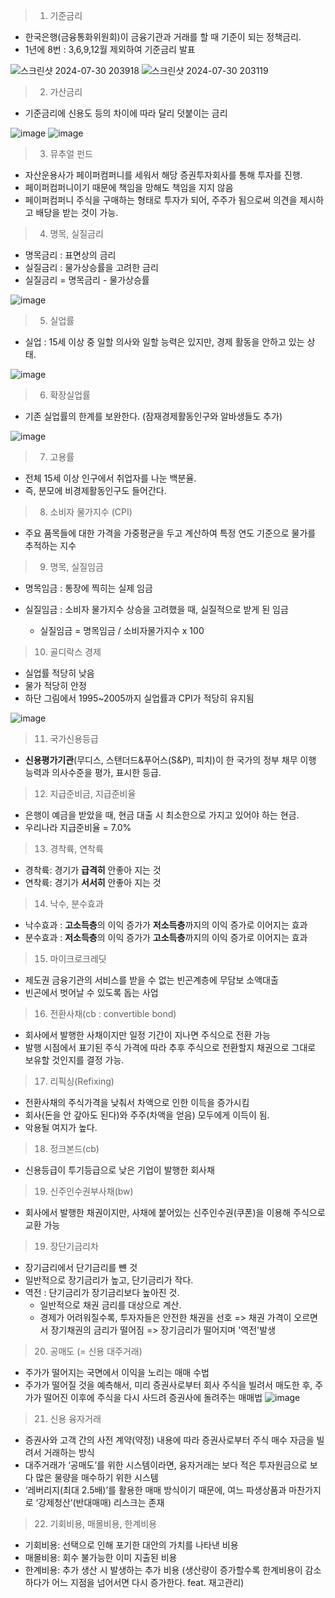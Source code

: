 > 1. 기준금리
- 한국은행(금융통화위원회)이 금융기관과 거래를 할 때 기준이 되는 정책금리.
- 1년에 8번 : 3,6,9,12월 제외하여 기준금리 발표

![스크린샷 2024-07-30 203918](https://github.com/user-attachments/assets/f0adc860-f3c4-4a78-a470-da04274ce83d)
![스크린샷 2024-07-30 203119](https://github.com/user-attachments/assets/fa952bb8-ec3a-4254-8326-2fe8a30897be)


> 2. 가산금리
- 기준금리에 신용도 등의 차이에 따라 달리 덧붙이는 금리

![image](https://github.com/user-attachments/assets/dc1d50d6-254c-4a5d-91c3-1ce8ed07fb4e)
![image](https://github.com/user-attachments/assets/1512909d-61e3-48ff-98ee-ae8d3a2e70b7)

> 3. 뮤추얼 펀드
- 자산운용사가 페이퍼컴퍼니를 세워서 해당 증권투자회사를 통해 투자를 진행.
- 페이퍼컴퍼니이기 때문에 책임을 망해도 책임을 지지 않음
- 페이퍼컴퍼니 주식을 구매하는 형태로 투자가 되어, 주주가 됨으로써 의견을 제시하고 배당을 받는 것이 가능. 

> 4. 명목, 실질금리
- 명목금리 : 표면상의 금리
- 실질금리 : 물가상승률을 고려한 금리
- 실질금리 = 명목금리 - 물가상승률

![image](https://github.com/user-attachments/assets/fb44b02b-3515-4856-ba66-16059278a8cf)

> 5. 실업률
- 실업 : 15세 이상 중 일할 의사와 일할 능력은 있지만, 경제 활동을 안하고 있는 상태.

![image](https://github.com/user-attachments/assets/8c5d8cc1-8f23-4739-80a6-c5989213a9df)

> 6. 확장실업률
- 기존 실업률의 한계를 보완한다. (잠재경제활동인구와 알바생들도 추가)

![image](https://github.com/user-attachments/assets/fc2a33af-a696-47a1-803f-f5088ddba5bb)


> 7. 고용률
- 전체 15세 이상 인구에서 취업자를 나눈 백분율.
- 즉, 분모에 비경제활동인구도 들어간다.

> 8. 소비자 물가지수 (CPI)
- 주요 품목들에 대한 가격을 가중평균을 두고 계산하여 특정 연도 기준으로 물가를 추적하는 지수

> 9. 명목, 실질임금
- 명목임금 : 통장에 찍히는 실제 임금
- 실질임금 : 소비자 물가지수 상승을 고려했을 때, 실질적으로 받게 된 임금
    
    + 실질임금 = 명목임금 / 소비자물가지수 x 100

> 10. 골디락스 경제
- 실업률 적당히 낮음
- 물가 적당히 안정
- 하단 그림에서 1995~2005까지 실업률과 CPI가 적당히 유지됨

![image](https://github.com/user-attachments/assets/47b99ff6-4239-493f-9873-d7fdab5aaa8c)

> 11. 국가신용등급
- **신용평가기관**(무디스, 스탠더드&푸어스(S&P), 피치)이 한 국가의 정부 채무 이행 능력과 의사수준을 평가, 표시한 등급.

> 12. 지급준비금, 지급준비율
- 은행이 예금을 받았을 때, 현금 대출 시 최소한으로 가지고 있어야 하는 현금.
- 우리나라 지급준비율 = 7.0%

> 13. 경착륙, 연착륙
- 경착륙: 경기가 **급격히** 안좋아 지는 것
- 연착륙: 경기가 __서서히__ 안좋아 지는 것

> 14. 낙수, 분수효과
- 낙수효과 : **고소득층**의 이익 증가가 **저소득층**까지의 이익 증가로 이어지는 효과
- 분수효과 : **저소득층**의 이익 증가가 **고소득층**까지의 이익 증가로 이어지는 효과

> 15. 마이크로크레딧
- 제도권 금융기관의 서비스를 받을 수 없는 빈곤계층에 무담보 소액대출
- 빈곤에서 벗어날 수 있도록 돕는 사업

> 16. 전환사채(cb : convertible bond)
- 회사에서 발행한 사채이지만 일정 기간이 지나면 주식으로 전환 가능
- 발행 시점에서 표기된 주식 가격에 따라 추후 주식으로 전환할지 채권으로 그대로 보유할 것인지를 결정 가능.

> 17. 리픽싱(Refixing)
- 전환사채의 주식가격을 낮춰서 차액으로 인한 이득을 증가시킴
- 회사(돈을 안 갚아도 된다)와 주주(차액을 얻음) 모두에게 이득이 됨.
- 악용될 여지가 높다.

> 18. 정크본드(cb)
- 신용등급이 투기등급으로 낮은 기업이 발행한 회사채

> 19. 신주인수권부사채(bw)
- 회사에서 발행한 채권이지만, 사채에 붙어있는 신주인수권(쿠폰)을 이용해 주식으로 교환 가능

> 19. 장단기금리차
- 장기금리에서 단기금리를 뺸 것
- 일반적으로 장기금리가 높고, 단기금리가 작다.
- 역전 : 단기금리가 장기금리보다 높아진 것.
    + 일반적으로 채권 금리를 대상으로 계산.
    + 경제가 어려워질수록, 투자자들은 안전한 채권을 선호 => 채권 가격이 오르면서 장기채권의 금리가 떨어짐 => 장기금리가 떨어지며 '역전'발생

> 20. 공매도 (= 신용 대주거래)
- 주가가 떨어지는 국면에서 이익을 노리는 매매 수법
- 주가가 떨어질 것을 예측해서, 미리 증권사로부터 회사 주식을 빌려서 매도한 후, 주가가 떨어진 이후에 주식을 다시 사드려 증권사에 돌려주는 매매법
![image](https://github.com/user-attachments/assets/314e8c9f-b033-4eb4-ad0a-6997bd3f51fd)

> 21. 신용 융자거래 
- 증권사와 고객 간의 사전 계약(약정) 내용에 따라 증권사로부터 주식 매수 자금을 빌려서 거래하는 방식
- 대주거래가 ‘공매도’를 위한 시스템이라면, 융자거래는 보다 적은 투자원금으로 보다 많은 물량을 매수하기 위한 시스템
- ‘레버리지(최대 2.5배)’를 활용한 매매 방식이기 때문에, 여느 파생상품과 마찬가지로 ‘강제청산’(반대매매) 리스크는 존재

> 22. 기회비용, 매몰비용, 한계비용
- 기회비용: 선택으로 인해 포기한 대안의 가치를 나타낸 비용
- 매몰비용: 회수 불가능한 이미 지출된 비용
- 한계비용: 추가 생산 시 발생하는 추가 비용 (생산량이 증가할수록 한계비용이 감소하다가 어느 지점을 넘어서면 다시 증가한다. feat. 재고관리)